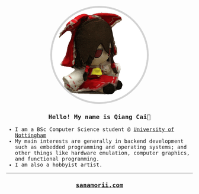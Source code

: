 <samp>
<p align="center">
<img width="256px" height="256px" style="border: solid lightgray 5px; border-radius: 256px;" src="fumo.gif">
</p>
<h3 align="center">Hello! My name is Qiang Cai👋</h3>
<ul>
    <li>I am a BSc Computer Science student @ <a href="https://cs.nott.ac.uk">University of Nottingham</a></li>
    <li>My main interests are generally in backend development such as embedded programming and operating systems; and other things like hardware emulation, computer graphics, and functional programming.</li>
    <li>I am also a hobbyist artist.
</ul>
<hr>

<!-- <br>
<p align="center">
<img src="https://github-readme-stats.vercel.app/api?username=sanamorii&theme=tokyonight">
</p> -->
<h3 align="center"><a href="https://sanamorii.com">sanamorii.com</a></h3>

</samp>
